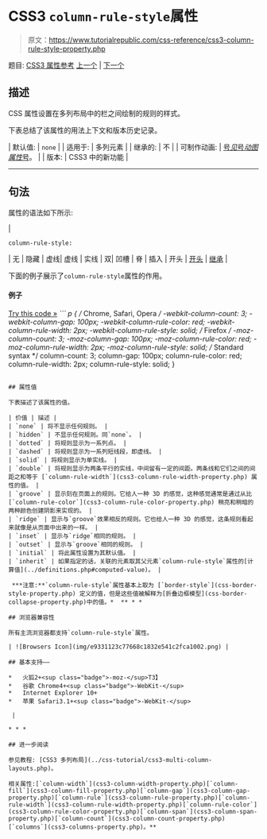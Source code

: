# CSS3 `column-rule-style`属性

> 原文：<https://www.tutorialrepublic.com/css-reference/css3-column-rule-style-property.php>

题目: [CSS3 属性参考](css3-properties.php) [上一个](css3-column-rule-color-property.php) | [下一个](css3-column-rule-width-property.php)

## 描述

CSS 属性设置在多列布局中的栏之间绘制的规则的样式。

下表总结了该属性的用法上下文和版本历史记录。

| 默认值: | `none` |
| 适用于: | 多列元素 |
| 继承的: | 不 |
| 可制作动画: | [号*见*号*动图属性*号](css-animatable-properties.php)。 |
| 版本: | CSS3 中的新功能 |

* * *

## 句法

属性的语法如下所示:

| 

```
column-rule-style: 
```

 | 无 &#124; 隐藏 &#124; 虚线&#124; 虚线 &#124; 实线 &#124; 双&#124; 凹槽 &#124; 脊 &#124; 插入 &#124; 开头 &#124; [开头](../definitions.php#initial) &#124; [继承](../definitions.php#inherit) |

下面的例子展示了`column-rule-style`属性的作用。

#### 例子

[Try this code »](../codelab.php?topic=css3&file=column-rule-style-property "Try this code using online Editor") *```
p {
    /* Chrome, Safari, Opera */
    -webkit-column-count: 3;
    -webkit-column-gap: 100px;
    -webkit-column-rule-color: red;
    -webkit-column-rule-width: 2px;
    -webkit-column-rule-style: solid;
    /* Firefox */
    -moz-column-count: 3;
    -moz-column-gap: 100px;
    -moz-column-rule-color: red;
    -moz-column-rule-width: 2px;
    -moz-column-rule-style: solid;
    /* Standard syntax */
    column-count: 3;
    column-gap: 100px;
    column-rule-color: red;
    column-rule-width: 2px;
    column-rule-style: solid;
}
```*  ** * *

## 属性值

下表描述了该属性的值。

| 价值 | 描述 |
| `none` | 将不显示任何规则。 |
| `hidden` | 不显示任何规则。同`none`。 |
| `dotted` | 将规则显示为一系列点。 |
| `dashed` | 将规则显示为一系列短线段，即虚线。 |
| `solid` | 将规则显示为单实线。 |
| `double` | 将规则显示为两条平行的实线，中间留有一定的间距。两条线和它们之间的间距之和等于 [`column-rule-width`](css3-column-rule-width-property.php) 属性的值。 |
| `groove` | 显示刻在页面上的规则。它给人一种 3D 的感觉，这种感觉通常是通过从比 [`column-rule-color`](css3-column-rule-color-property.php) 稍亮和稍暗的两种颜色创建阴影来实现的。 |
| `ridge` | 显示与`groove`效果相反的规则。它也给人一种 3D 的感觉，这条规则看起来就像是从页面中出来的一样。 |
| `inset` | 显示与`ridge`相同的规则。 |
| `outset` | 显示与`groove`相同的规则。 |
| `initial` | 将此属性设置为其默认值。 |
| `inherit` | 如果指定的话，关联的元素取其父元素`column-rule-style`属性的[计算值](../definitions.php#computed-value)。 |

 ***注意:**`column-rule-style`属性基本上取为 [`border-style`](css-border-style-property.php) 定义的值，但是这些值被解释为[折叠边框模型](css-border-collapse-property.php)中的值。*  ** * *

## 浏览器兼容性

所有主流浏览器都支持`column-rule-style`属性。

| ![Browsers Icon](img/e9331123c77668c1832e541c2fca1002.png) | 

## 基本支持——

*   火狐2+<sup class="badge">-moz-</sup>T3】
*   谷歌 Chrome4+<sup class="badge">-WebKit-</sup>
*   Internet Explorer 10+
*   苹果 Safari3.1+<sup class="badge">-WebKit-</sup>

 |

* * *

## 进一步阅读

参见教程: [CSS3 多列布局](../css-tutorial/css3-multi-column-layouts.php)。

相关属性:[`column-width`](css3-column-width-property.php)[`column-fill`](css3-column-fill-property.php)[`column-gap`](css3-column-gap-property.php)[`column-rule`](css3-column-rule-property.php)[`column-rule-width`](css3-column-rule-width-property.php)[`column-rule-color`](css3-column-rule-color-property.php)[`column-span`](css3-column-span-property.php)[`column-count`](css3-column-count-property.php)[`columns`](css3-columns-property.php)。**